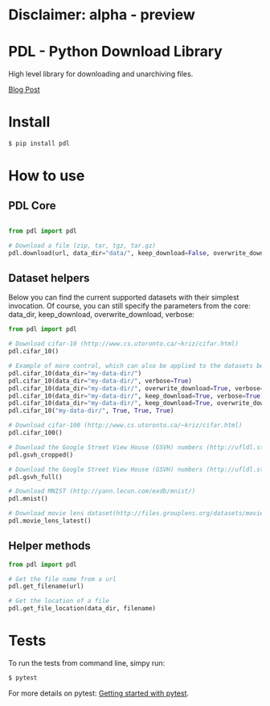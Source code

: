 # Disclaimer: alpha - preview

# PDL - Python Download Library

High level library for downloading and unarchiving files.

[Blog Post](https://www.zerotosingularity.com/posts/downloading-datasets-introducting-pdl/)

# Install

```bash
$ pip install pdl
```

# How to use

## PDL Core

```python

from pdl import pdl

# Download a file (zip, tar, tgz, tar.gz)
pdl.download(url, data_dir="data/", keep_download=False, overwrite_download=False, verbose=False)

```

## Dataset helpers

Below you can find the current supported datasets with their simplest invocation. Of course, you can still specify the parameters from the core: data_dir, keep_download, overwrite_download, verbose:

```python
from pdl import pdl

# Download cifar-10 (http://www.cs.utoronto.ca/~kriz/cifar.html)
pdl.cifar_10()

# Example of more control, which can also be applied to the datasets below:
pdl.cifar_10(data_dir="my-data-dir/")
pdl.cifar_10(data_dir="my-data-dir/", verbose=True)
pdl.cifar_10(data_dir="my-data-dir/", overwrite_download=True, verbose=True)
pdl.cifar_10(data_dir="my-data-dir/", keep_download=True, verbose=True)
pdl.cifar_10(data_dir="my-data-dir/", keep_download=True, overwrite_download=True, verbose=True)
pdl.cifar_10("my-data-dir/", True, True, True)

# Download cifar-100 (http://www.cs.utoronto.ca/~kriz/cifar.html)
pdl.cifar_100()

# Download the Google Street View House (GSVH) numbers (http://ufldl.stanford.edu/housenumbers/)
pdl.gsvh_cropped()

# Download the Google Street View House (GSVH) numbers (http://ufldl.stanford.edu/housenumbers/)
pdl.gsvh_full()

# Download MNIST (http://yann.lecun.com/exdb/mnist/)
pdl.mnist()

# Download movie lens dataset(http://files.grouplens.org/datasets/movielens/)
pdl.movie_lens_latest()
```

## Helper methods

```python
from pdl import pdl

# Get the file name from a url
pdl.get_filename(url)

# Get the location of a file
pdl.get_file_location(data_dir, filename)

```

# Tests

To run the tests from command line, simpy run:

```bash
$ pytest
```

For more details on pytest: [Getting started with pytest](https://docs.pytest.org/en/latest/getting-started.html).
